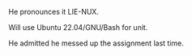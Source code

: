 He pronounces it LIE-NUX.

Will use Ubuntu 22.04/GNU/Bash for unit.

He admitted he messed up the assignment last time.


